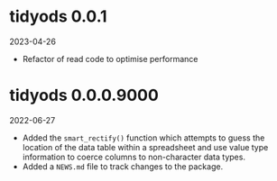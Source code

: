 # tidyods 0.0.1

2023-04-26

* Refactor of read code to optimise performance

# tidyods 0.0.0.9000

2022-06-27

* Added the `smart_rectify()` function which attempts to guess the location of
the data table within a spreadsheet and use value type information to coerce
columns to non-character data types.
* Added a `NEWS.md` file to track changes to the package.
